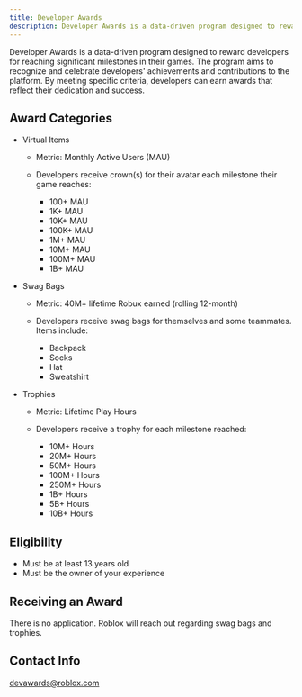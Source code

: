 ```yaml
---
title: Developer Awards
description: Developer Awards is a data-driven program designed to reward developers for reaching significant milestones in their games.
---
```


Developer Awards is a data-driven program designed to reward developers for reaching significant milestones in their games. The program aims to recognize and celebrate developers' achievements and contributions to the platform. By meeting specific criteria, developers can earn awards that reflect their dedication and success.

<figure>
<Chip
    color="success"
    label="Status: Open"
    size="medium"
    variant="filled" />
</figure>

## Award Categories

- Virtual Items

  - Metric: Monthly Active Users (MAU)
  - Developers receive crown(s) for their avatar each milestone their game reaches:

    - 100+ MAU
    - 1K+ MAU
    - 10K+ MAU
    - 100K+ MAU
    - 1M+ MAU
    - 10M+ MAU
    - 100M+ MAU
    - 1B+ MAU

- Swag Bags

  - Metric: 40M+ lifetime Robux earned (rolling 12-month)
  - Developers receive swag bags for themselves and some teammates. Items include:

    - Backpack
    - Socks
    - Hat
    - Sweatshirt

- Trophies

  - Metric: Lifetime Play Hours
  - Developers receive a trophy for each milestone reached:

    - 10M+ Hours
    - 20M+ Hours
    - 50M+ Hours
    - 100M+ Hours
    - 250M+ Hours
    - 1B+ Hours
    - 5B+ Hours
    - 10B+ Hours

## Eligibility

- Must be at least 13 years old
- Must be the owner of your experience

## Receiving an Award

There is no application. Roblox will reach out regarding swag bags and trophies.

## Contact Info

devawards@roblox.com
